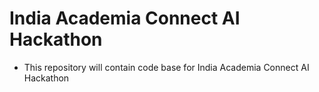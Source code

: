 # India Academia Connect AI Hackathon
 * This repository will contain code base for India Academia Connect AI Hackathon 
